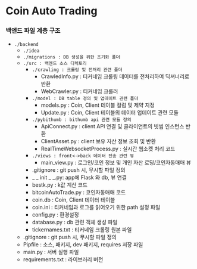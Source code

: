 # Coin Auto Trading



### 백엔드 파일 계층 구조

- `./backend`
  - `./idea`
  - `./migrations : DB 생성을 위한 초기화 폴더`    
  - `./src : 백엔드 소스 디렉토리`
    - `./crawling : 크롤링 및 전처리 관련 폴더` 
      - CrawledInfo.py : 티커네임 크롤링 데이터를 전처리하여 딕셔너리로 반환
      - WebCrawler.py : 티커네임 크롤러
    - `./model : DB table 정의 및 업데이트 관련 폴더`                      
      - models.py : Coin, Client 테이블 컬럼 및 제약 지정   
      - Update.py : Coin, Client 테이블의 데이터 업데이트 관련 모듈      
    - `./pybithumb : bithumb api 관련 모듈 정의` 
      - ApiConnect.py : client API 연결 및 클라이언트의 빗썸 인스턴스 반환
      - ClientAsset.py : client 보유 자산 정보 조회 및 반환
      - RealTimeWebsocketProcess.py : 실시간 웹소켓 처리 코드
    - `./views : front<->back 데이터 전송 관련 뷰 ` 
      - main_view.py : 로그인/코인 정보 및 개인 자산 로딩/코인자동매매 뷰
    - .gitignore : git push 시, 무시할 파일 정의
    - _ _ init _ _.py: app에 Flask 와 db, 뷰 연결
    - bestk.py : k값 계산 코드
    - bitcoinAutoTrade.py : 코인자동매매 코드
    - coin.db : Coin, Client 데이터 테이블
    - coin.ini : 티커네임과 로그를 읽어오기 위한 path 설정 파일 
    - config.py : 환경설정
    - database.py : db 관련 객체 생성 파일
    - tickernames.txt : 티커네임 크롤링 원본 파일
  - .gitignore : git push 시, 무시할 파일 정의
  - Pipfile : 소스, 패키지, dev 패키지, requires 저장 파일
  - main.py : 서버 실행 파일
  - requirements.txt : 라이브러리 버전 
